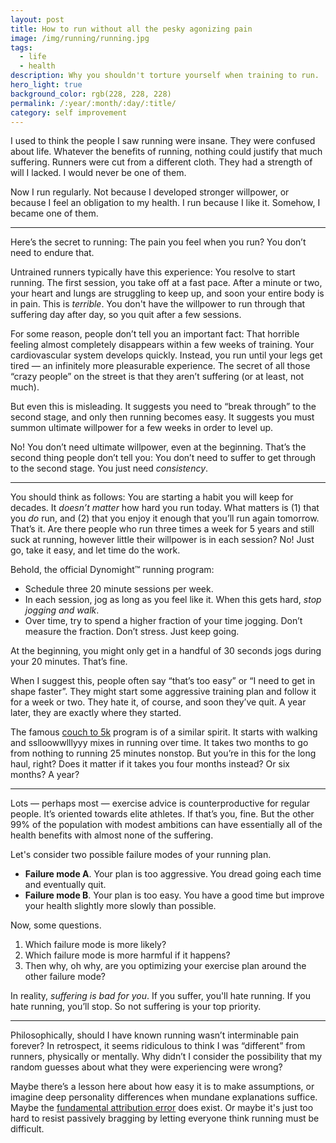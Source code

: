 ```yaml
---
layout: post
title: How to run without all the pesky agonizing pain
image: /img/running/running.jpg
tags:
  - life
  - health
description: Why you shouldn't torture yourself when training to run.
hero_light: true
background_color: rgb(228, 228, 228)
permalink: /:year/:month/:day/:title/
category: self improvement
---
```


I used to think the people I saw running were insane. They were confused about life. Whatever the benefits of running, nothing could justify that much suffering. Runners were cut from a different cloth. They had a strength of will I lacked. I would never be one of them.

Now I run regularly. Not because I developed stronger willpower, or because I feel an obligation to my health. I run because I like it. Somehow, I became one of them. 

---

Here’s the secret to running: The pain you feel when you run? You don’t need to endure that.

Untrained runners typically have this experience: You resolve to start running. The first session, you take off at a fast pace. After a minute or two, your heart and lungs are struggling to keep up, and soon your entire body is in pain. This is *terrible*. You don't have the willpower to run through that suffering day after day, so you quit after a few sessions.

For some reason, people don’t tell you an important fact: That horrible feeling almost completely disappears within a few weeks of training. Your cardiovascular system develops quickly. Instead, you run until your legs get tired — an infinitely more pleasurable experience. The secret of all those “crazy people” on the street is that they aren’t suffering (or at least, not much).

But even this is misleading. It suggests you need to “break through” to the second stage, and only then running becomes easy. It suggests you must summon ultimate willpower for a few weeks in order to level up.

No! You don’t need ultimate willpower, even at the beginning. That’s the second thing people don’t tell you: You don’t need to suffer to get through to the second stage. You just need *consistency*.

---

You should think as follows: You are starting a habit you will keep for decades. It *doesn’t matter* how hard you run today. What matters is (1) that you *do* run, and (2) that you enjoy it enough that you’ll run again tomorrow. That’s it. Are there people who run three times a week for 5 years and still suck at running, however little their willpower is in each session? No! Just go, take it easy, and let time do the work.

Behold, the official Dynomight™ running program:

* Schedule three 20 minute sessions per week.
* In each session, jog as long as you feel like it. When this gets hard, *stop jogging and walk*.
* Over time, try to spend a higher fraction of your time jogging. Don’t measure the fraction. Don’t stress. Just keep going.

At the beginning, you might only get in a handful of 30 seconds jogs during your 20 minutes. That’s fine.

When I suggest this, people often say “that’s too easy” or “I need to get in shape faster”. They might start some aggressive training plan and follow it for a week or two. They hate it, of course, and soon they’ve quit. A year later, they are exactly where they started.

The famous [couch to 5k](http://www.myrunningtips.com/couch-to-5k.html) program is of a similar spirit. It starts with walking and sslloowwlllyyy mixes in running over time. It takes two months to go from nothing to running 25 minutes nonstop. But you’re in this for the long haul, right? Does it matter if it takes you four months instead? Or six months? A year?

---

Lots — perhaps most — exercise advice is counterproductive for regular people. It’s oriented towards elite athletes. If that’s you, fine. But the other 99% of the population with modest ambitions can have essentially all of the health benefits with almost none of the suffering.

Let's consider two possible failure modes of your running plan.

* **Failure mode A**. Your plan is too aggressive. You dread going each time and eventually quit.
* **Failure mode B**. Your plan is too easy. You have a good time but improve your health slightly more slowly than possible.

Now, some questions.

1. Which failure mode is more likely?
2. Which failure mode is more harmful if it happens?
3. Then why, oh why, are you optimizing your exercise plan around the other failure mode?

In reality, *suffering is bad for you*. If you suffer, you'll hate running. If you hate running, you’ll stop. So not suffering is your top priority.

---

Philosophically, should I have known running wasn’t interminable pain forever? In retrospect, it seems ridiculous to think I was “different” from runners, physically or mentally. Why didn’t I consider the possibility that my random guesses about what they were experiencing were wrong?

Maybe there’s a lesson here about how easy it is to make assumptions, or imagine deep personality differences when mundane explanations suffice. Maybe the [fundamental attribution error](https://en.wikipedia.org/wiki/Fundamental_attribution_error#Criticism) does exist. Or maybe it's just too hard to resist passively bragging by letting everyone think running must be difficult.